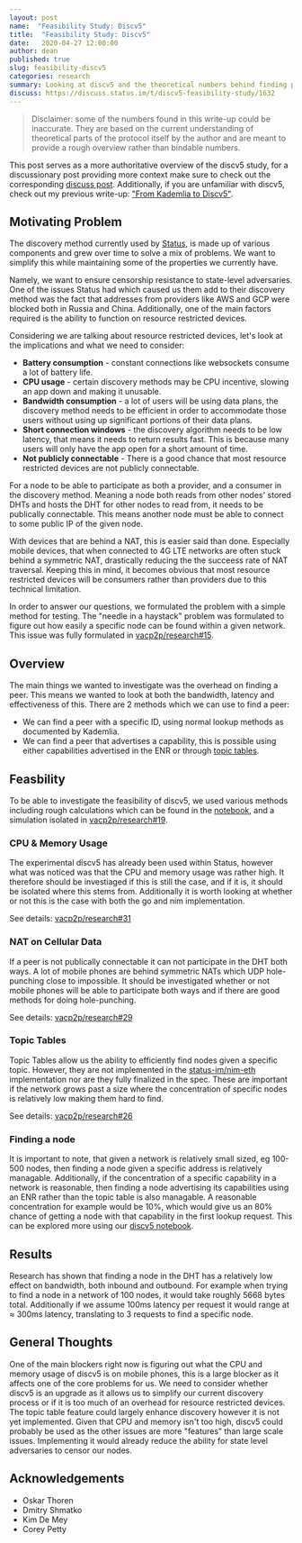 ```yaml
---
layout: post
name:  "Feasibility Study: Discv5"
title:  "Feasibility Study: Discv5"
date:   2020-04-27 12:00:00
author: dean
published: true
slug: feasibility-discv5
categories: research
summary: Looking at discv5 and the theoretical numbers behind finding peers.
discuss: https://discuss.status.im/t/discv5-feasibility-study/1632
---
```


> Disclaimer: some of the numbers found in this write-up could be inaccurate. They are based on the current understanding of theoretical parts of the protocol itself by the author and are meant to provide a rough overview rather than bindable numbers.

This post serves as a more authoritative overview of the discv5 study, for a discussionary post providing more context make sure to check out the corresponding [discuss post](https://discuss.status.im/t/discv5-feasibility-study/1632). Additionally, if you are unfamiliar with discv5, check out my previous write-up: ["From Kademlia to Discv5"](https://vac.dev/kademlia-to-discv5).

## Motivating Problem

The discovery method currently used by [Status](https://status.im), is made up of various components and grew over time to solve a mix of problems. We want to simplify this while maintaining some of the properties we currently have.

Namely, we want to ensure censorship resistance to state-level adversaries. One of the issues Status had which caused us them add to their discovery method was the fact that addresses from providers like AWS and GCP were blocked both in Russia and China. Additionally, one of the main factors required is the ability to function on resource restricted devices.

Considering we are talking about resource restricted devices, let's look at the implications and what we need to consider:

 - **Battery consumption** - constant connections like websockets consume a lot of battery life.
 - **CPU usage** - certain discovery methods may be CPU incentive, slowing an app down and making it unusable.
 - **Bandwidth consumption** - a lot of users will be using data plans, the discovery method needs to be efficient in order to accommodate those users without using up significant portions of their data plans.
 - **Short connection windows** - the discovery algorithm needs to be low latency, that means it needs to return results fast. This is because many users will only have the app open for a short amount of time.
 - **Not publicly connectable** - There is a good chance that most resource restricted devices are not publicly connectable.

For a node to be able to participate as both a provider, and a consumer in the discovery method. Meaning a node both reads from other nodes' stored DHTs and hosts the DHT for other nodes to read from, it needs to be publically connectable. This means another node must be able to connect to some public IP of the given node. 

With devices that are behind a NAT, this is easier said than done. Especially mobile devices, that when connected to 4G LTE networks are often stuck behind a symmetric NAT, drastically reducing the the succeess rate of NAT traversal. Keeping this in mind, it becomes obvious that most resource restricted devices will be consumers rather than providers due to this technical limitation.

In order to answer our questions, we formulated the problem with a simple method for testing. The "needle in a haystack" problem was formulated to figure out how easily a specific node can be found within a given network. This issue was fully formulated in [vacp2p/research#15](https://github.com/vacp2p/research/issues/15).

## Overview

The main things we wanted to investigate was the overhead on finding a peer. This means we wanted to look at both the bandwidth, latency and effectiveness of this. There are 2 methods which we can use to find a peer:
 - We can find a peer with a specific ID, using normal lookup methods as documented by Kademlia.
 - We can find a peer that advertises a capability, this is possible using either capabilities advertised in the ENR or through [topic tables](https://github.com/ethereum/devp2p/blob/master/discv5/discv5-theory.md#topic-advertisement).

## Feasbility

To be able to investigate the feasibility of discv5, we used various methods including rough calculations which can be found in the [notebook](https://vac.dev/discv5-notebook/), and a simulation isolated in [vacp2p/research#19](https://github.com/vacp2p/research/pull/19).

### CPU & Memory Usage

The experimental discv5 has already been used within Status, however what was noticed was that the CPU and memory usage was rather high. It therefore should be investiaged if this is still the case, and if it is, it should be isolated where this stems from. Additionally it is worth looking at whether or not this is the case with both the go and nim implementation.

See details: [vacp2p/research#31](https://github.com/vacp2p/research/issues/31)

### NAT on Cellular Data

If a peer is not publically connectable it can not participate in the DHT both ways. A lot of mobile phones are behind symmetric NATs which UDP hole-punching close to impossible. It should be investigated whether or not mobile phones will be able to participate both ways and if there are good methods for doing hole-punching.

See details: [vacp2p/research#29](https://github.com/vacp2p/research/issues/29)

### Topic Tables

Topic Tables allow us the ability to efficiently find nodes given a specific topic. However, they are not implemented in the [status-im/nim-eth](https://github.com/status-im/nim-eth/) implementation nor are they fully finalized in the spec. These are important if the network grows past a size where the concentration of specific nodes is relatively low making them hard to find.

See details: [vacp2p/research#26](https://github.com/vacp2p/research/issues/26)

### Finding a node

It is important to note, that given a network is relatively small sized, eg 100-500 nodes, then finding a node given a specific address is relatively managable. Additionally, if the concentration of a specific capability in a network is reasonable, then finding a node advertising its capabilities using an ENR rather than the topic table is also managable. A reasonable concentration for example would be 10%, which would give us an 80% chance of getting a node with that capability in the first lookup request. This can be explored more using our [discv5 notebook](https://vac.dev/discv5-notebook/#Needle-in-a-haystack-with-ENR-records-indicating-capabilities).

## Results

Research has shown that finding a node in the DHT has a relatively low effect on bandwidth, both inbound and outbound. For example when trying to find a node in a network of 100 nodes, it would take roughly 5668 bytes total. Additionally if we assume 100ms latency per request it would range at ≈ 300ms latency, translating to 3 requests to find a specific node.

## General Thoughts

One of the main blockers right now is figuring out what the CPU and memory usage of discv5 is on mobile phones, this is a large blocker as it affects one of the core problems for us. We need to consider whether discv5 is an upgrade as it allows us to simplify our current discovery process or if it is too much of an overhead for resource restricted devices. The topic table feature could largely enhance discovery however it is not yet implemented. Given that CPU and memory isn't too high, discv5 could probably be used as the other issues are more "features" than large scale issues. Implementing it would already reduce the ability for state level adversaries to censor our nodes.

## Acknowledgements
 - Oskar Thoren
 - Dmitry Shmatko
 - Kim De Mey
 - Corey Petty

